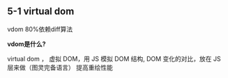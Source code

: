 ## 5-1 virtual dom


vdom  80%依赖diff算法

<b>vdom是什么?</b>

virtual dom ， 虚拟 DOM，用 JS 模拟 DOM 结构,
DOM 变化的对比，放在 JS 层来做（图灵完备语言）
提高重绘性能